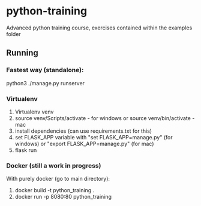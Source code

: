 # python-training

Advanced python training course, exercises contained within the examples folder

## Running

### Fastest way (standalone):

python3 ./manage.py runserver

### Virtualenv

1) Virtualenv venv
2) source venv/Scripts/activate - for windows
or source venv/bin/activate - mac
3) install dependencies (can use requirements.txt for this)
4) set FLASK_APP variable with
    "set FLASK_APP=manage.py" (for windows)
    or "export FLASK_APP=manage.py" (for mac)
5) flask run

### Docker (still a work in progress)

With purely docker (go to main directory):

1) docker build -t python_training .
2) docker run -p 8080:80 python_training
